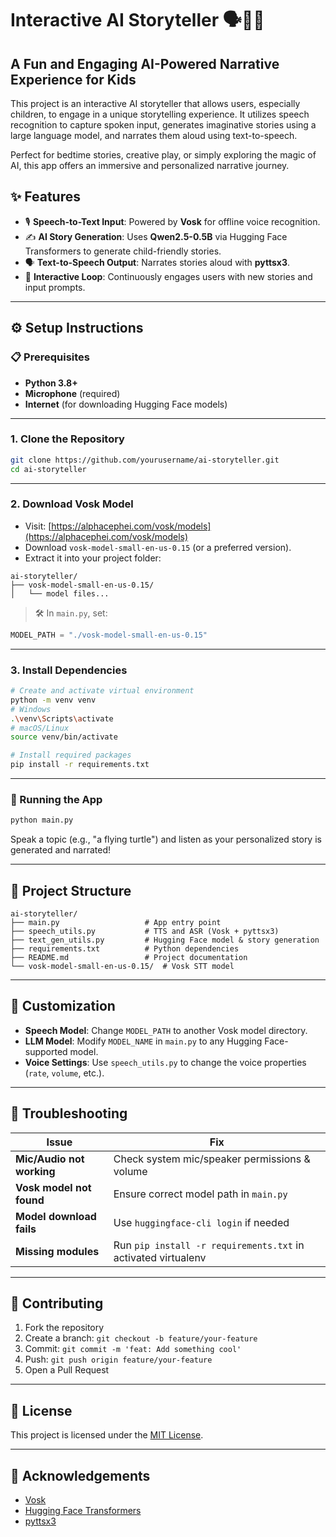 
# Interactive AI Storyteller 🗣️📖✨

## A Fun and Engaging AI-Powered Narrative Experience for Kids

This project is an interactive AI storyteller that allows users, especially children, to engage in a unique storytelling experience. It utilizes speech recognition to capture spoken input, generates imaginative stories using a large language model, and narrates them aloud using text-to-speech.

Perfect for bedtime stories, creative play, or simply exploring the magic of AI, this app offers an immersive and personalized narrative journey.



## ✨ Features

- 🎙️ **Speech-to-Text Input**: Powered by **Vosk** for offline voice recognition.
- ✍️ **AI Story Generation**: Uses **Qwen2.5-0.5B** via Hugging Face Transformers to generate child-friendly stories.
- 🗣️ **Text-to-Speech Output**: Narrates stories aloud with **pyttsx3**.
- 🔁 **Interactive Loop**: Continuously engages users with new stories and input prompts.


---

## ⚙️ Setup Instructions

### 📋 Prerequisites

* **Python 3.8+**
* **Microphone** (required)
* **Internet** (for downloading Hugging Face models)

---

### 1. Clone the Repository

```bash
git clone https://github.com/yourusername/ai-storyteller.git
cd ai-storyteller
```

---

### 2. Download Vosk Model

* Visit: [https://alphacephei.com/vosk/models](https://alphacephei.com/vosk/models)
* Download `vosk-model-small-en-us-0.15` (or a preferred version).
* Extract it into your project folder:

```
ai-storyteller/
├── vosk-model-small-en-us-0.15/
│   └── model files...
```

> 🛠️ In `main.py`, set:

```python
MODEL_PATH = "./vosk-model-small-en-us-0.15"
```

---

### 3. Install Dependencies

```bash
# Create and activate virtual environment
python -m venv venv
# Windows
.\venv\Scripts\activate
# macOS/Linux
source venv/bin/activate

# Install required packages
pip install -r requirements.txt
```

---

### 🚀 Running the App

```bash
python main.py
```

Speak a topic (e.g., "a flying turtle") and listen as your personalized story is generated and narrated!

---

## 📁 Project Structure

```
ai-storyteller/
├── main.py                   # App entry point
├── speech_utils.py           # TTS and ASR (Vosk + pyttsx3)
├── text_gen_utils.py         # Hugging Face model & story generation
├── requirements.txt          # Python dependencies
├── README.md                 # Project documentation
└── vosk-model-small-en-us-0.15/  # Vosk STT model
```

---

## 🔧 Customization

* **Speech Model**: Change `MODEL_PATH` to another Vosk model directory.
* **LLM Model**: Modify `MODEL_NAME` in `main.py` to any Hugging Face-supported model.
* **Voice Settings**: Use `speech_utils.py` to change the voice properties (`rate`, `volume`, etc.).

---

## 🧰 Troubleshooting

| Issue                     | Fix                                                           |
| ------------------------- | ------------------------------------------------------------- |
| **Mic/Audio not working** | Check system mic/speaker permissions & volume                 |
| **Vosk model not found**  | Ensure correct model path in `main.py`                        |
| **Model download fails**  | Use `huggingface-cli login` if needed                         |
| **Missing modules**       | Run `pip install -r requirements.txt` in activated virtualenv |

---

## 🤝 Contributing

1. Fork the repository
2. Create a branch: `git checkout -b feature/your-feature`
3. Commit: `git commit -m 'feat: Add something cool'`
4. Push: `git push origin feature/your-feature`
5. Open a Pull Request

---

## 📜 License

This project is licensed under the [MIT License](LICENSE).

---

## 🙏 Acknowledgements

* [Vosk](https://alphacephei.com/vosk/)
* [Hugging Face Transformers](https://huggingface.co/)
* [pyttsx3](https://pypi.org/project/pyttsx3/)


